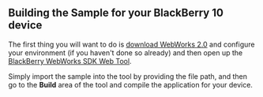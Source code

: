 ## Building the Sample for your BlackBerry 10 device

The first thing you will want to do is [download WebWorks 2.0](https://developer.blackberry.com/html5/download/) and configure your environment (if you haven't done so already) and then open up
the [BlackBerry WebWorks SDK Web Tool](https://developer.blackberry.com/html5/documentation/v2_0/creating_a_webworks_project.html).

Simply import the sample into the tool by providing the file path, and then go to the **Build** area of the tool and compile the application for your device.

